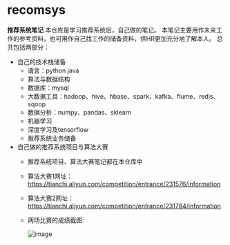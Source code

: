 # recomsys
**推荐系统笔记**
本仓库是学习推荐系统后，自己做的笔记。 本笔记主要用作未来工作的参考资料，也可用作自己找工作的储备资料，供HR更加充分地了解本人。 总共包括两部分：
- 自己的技术栈储备
  - 语言：python java
  - 算法与数据结构
  - 数据库：mysql
  - 大数据工具：hadoop、hive、hbase、spark、kafka、flume、redis、sqoop
  - 数据分析：numpy、pandas、sklearn
  - 机器学习
  - 深度学习及tensorflow
  - 推荐系统业务储备
- 自己做的推荐系统项目与算法大赛
  - 推荐系统项目、算法大赛笔记都在本仓库中
  - 算法大赛1网址：https://tianchi.aliyun.com/competition/entrance/231576/information
  - 算法大赛2网址：https://tianchi.aliyun.com/competition/entrance/231784/information
  - 两场比赛的成绩截图:
  
    ![image](https://user-images.githubusercontent.com/66198938/119350891-6e066900-bcd2-11eb-96ae-790a1f17a454.png)

